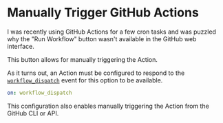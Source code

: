 # Manually Trigger GitHub Actions

I was recently using GitHub Actions for a few cron tasks and was puzzled
why the "Run Workflow" button wasn't available in the GitHub web interface.

This button allows for manually triggering the Action.

As it turns out, an Action must be configured to respond to the [`workflow_dispatch`](https://docs.github.com/en/actions/using-workflows/events-that-trigger-workflows#workflow_dispatch) event for this option to be available.

```yaml
on: workflow_dispatch
```

This configuration also enables manually triggering the Action from the GitHub CLI or API.